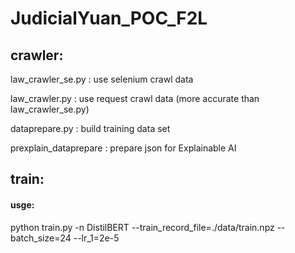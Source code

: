 # JudicialYuan_POC_F2L
## crawler:
law_crawler_se.py : use selenium crawl data 

law_crawler.py :  use request crawl data (more accurate than law_crawler_se.py) 

dataprepare.py : build training data set  

prexplain_dataprepare : prepare json for Explainable AI

## train:
#### usge:
python train.py -n DistilBERT --train_record_file=./data/train.npz --batch_size=24 --lr_1=2e-5

